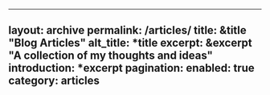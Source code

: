---
layout: archive
permalink: /articles/
title: &title "Blog Articles"
alt_title: *title
excerpt: &excerpt "A collection of my thoughts and ideas"
introduction: *excerpt
pagination:
  enabled: true
  category: articles
  ---
